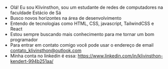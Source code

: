 - Olá! Eu sou Klivinsthon, sou um estudante de redes de computadores na faculdade Estácio de Sá
- Busco novos horizontes na área de desenvolvimento
- Entendo de tecnologias como HTML, CSS, javascript, TailwindCSS e React
- Estou sempre buscando mais conhecimento para me tornar um bom programador
- Para entrar em contato comigo você pode usar o endereço de email contato_klivinsthon@outlook.com
- Minha conta no linkedin é essa: https://www.linkedin.com/in/klivinsthon-kendert-994b251aa/
